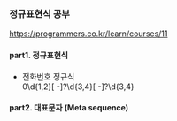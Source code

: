 ### 정규표현식 공부

https://programmers.co.kr/learn/courses/11

#### part1. 정규표현식
- 전화번호 정규식  
0\d{1,2}[ -]?\d{3,4}[ -]?\d{3,4}

#### part2. 대표문자 (Meta sequence)
